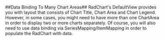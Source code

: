 ##Data Binding To Many Chart Areas##
RadChart's DefaultView provides you with layout that consists of Chart Title, Chart Area and Chart Legend. However, in some cases, you might need to have more than one ChartArea in order to display two or more charts separately. Of course, you will also need to use data binding via SeriesMapping/ItemMapping in order to populate the RadChart with data.